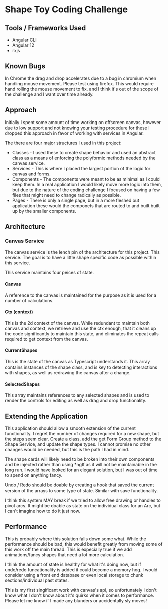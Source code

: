 # Shape Toy Coding Challenge

## Tools / Frameworks Used
* Angular CLI
* Angular 12
* rxjs

## Known Bugs
In Chrome the drag and drop accelerates due to a bug in chromium when handling mouse movement.
Please test using firefox. This would require hand rolling the mouse movement to fix, and I think it's out of the scope of the challenge and I want over time already.

## Approach

Initially I spent some amount of time working on offscreen canvas, however due to low support and not knowing your testing procedure for these I dropped this approach in favor of working with services in Angular. 

The there are four major structures I used in this project:
* Classes - I used these to create shape behavior and used an abstract class as a means of enforcing the polyformic methods needed by the canvas service. 
* Services - This is where I placed the largest portion of the logic for canvas and forms.
* Components - The components were meant to be as minimal as I could keep them. In a real application I would likely move more logic into them, but due to the nature of the coding challenge I focused on having a few files that might need to change radically as possible.
* Pages - There is only a single page, but in a more fleshed out application these would the componets that are routed to and built built up by the smaller components. 

## Architecture

### Canvas Service
The canvas service is the lench pin of the architecture for this project. This service. The goal is to have a little shape specific code as possible within this service.

This service maintains four peices of state.
#### Canvas
A reference to the canvas is maintained for the purpose as it is used for a number of calculations. 
#### Ctx (context)
This is the 2d context of the canvas. While redundant to maintain both canvas and context, we retrieve and use the ctx enough, that it cleans up the code significantly to maintain this state, and eliminates the repeat calls required to get context from the canvas.
#### CurrentShapes
This is the state of the canvas as Typescript understands it. This array contains instances of the shape class, and is key to detecting interactions with shapes, as well as redrawing the canvas after a change.
#### SelectedShapes
This array maintains references to any selected shapes and is used to render the controls for editing as well as drag and drop functionality.


## Extending the Application
This application should allow a smooth extension of the current functionality. I regret the number of changes required for a new shape, but the steps seem clear. Create a class, add the get Form Group method to the Shape Service, and update the shape types. I cannot promise no other changes would be needed, but this is the path I had in mind. 

The shape cards will likely need to be broken into their own components and be injected rather than using *ngIf as it will not be maintainable in the long run. I would have looked for an elegant solution, but I was out of time to spend on anything fancy.

Undo / Redo should be doable by creating a hook that saved the current version of the arrays to some type of state. Similar with save functionality.

I think this system MAY break if we tried to allow free drawing or handles to pivot arcs. It might be doable as state on the individual class for an Arc, but I can't imagine how to do it just now. 

## Performance
This is probably where this solution falls down some what. While the performance should be bad, this would benefit greatly from moving some of this work off the main thread. This is expecially true if we add animations/fancy shapes that need a lot more calculation. 

I think the amount of state is healthy for what it's doing now, but if undo/redo funcationality is added it could become a memory hog. I would consider using a front end database or even local storage to chunk sections/individual past states. 

This is my first singificant work with canvas's api, so unfortunately I don't know what I don't know about it's quirks when it comes to performance. Please let me know if I made any blunders or accidentally sly moves!
